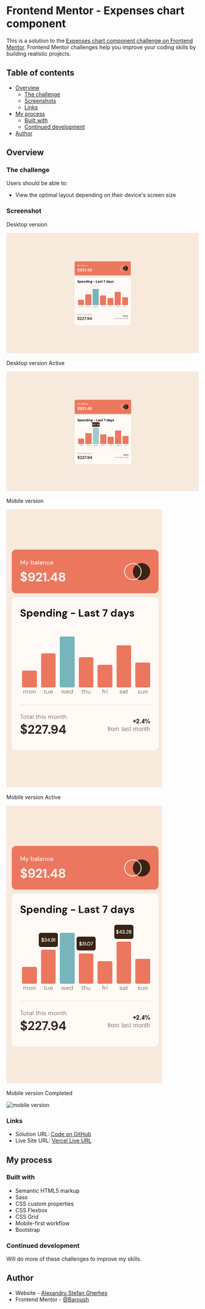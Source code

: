 # Frontend Mentor - Expenses chart component

This is a solution to the [Expenses chart component challenge on Frontend Mentor](https://www.frontendmentor.io/challenges/expenses-chart-component-e7yJBUdjwt). Frontend Mentor challenges help you improve your coding skills by building realistic projects.

## Table of contents

- [Overview](#overview)
  - [The challenge](#the-challenge)
  - [Screenshots](#screenshots)
  - [Links](#links)
- [My process](#my-process)
  - [Built with](#built-with)
  - [Continued development](#continued-development)
- [Author](#author)

## Overview

### The challenge

Users should be able to:

- View the optimal layout depending on their device's screen size

### Screenshot

Desktop version

![desktop version](/ss/desktop.png)

Desktop version Active

![desktop version](/ss/desktopActive.png)

Mobile version

![mobile version](/ss/mobile.png)

Mobile version Active

![mobile version](/ss/mobileActive.png)

Mobile version Completed

![mobile version](/ss/mobileThank.png)



### Links

- Solution URL: [Code on GitHub](https://github.com/AlexandruStefanGherhes/Interactive-card-details-form.git)
- Live Site URL: [Vercel Live URL](https://interactive-card-details-form-peach.vercel.app/)

## My process

### Built with

- Semantic HTML5 markup
- Sass
- CSS custom properties
- CSS Flexbox
- CSS Grid
- Mobile-first workflow
- Bootstrap

### Continued development

Will do more of these challenges to improve my skills.

## Author

- Website - [Alexandru Stefan Gherhes](https://www.frontendmentor.io/profile/Baroush)
- Frontend Mentor - [@Baroush](https://www.frontendmentor.io/profile/Baroush)
